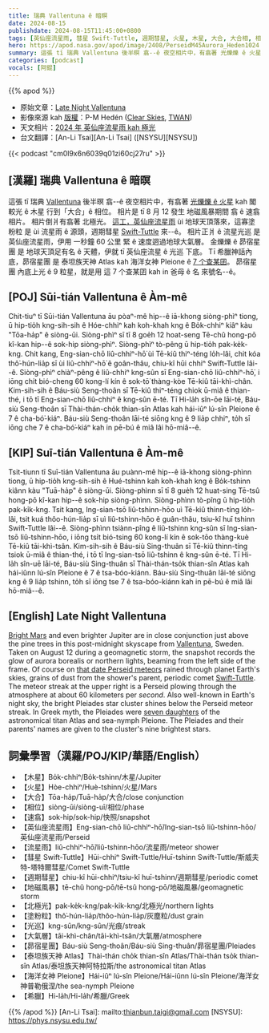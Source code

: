 ```yaml
---
title: 瑞典 Vallentuna ê 暗暝
date: 2024-08-15
publishdate: 2024-08-15T11:45:00+0800
tags: [英仙座流星雨, 彗星 Swift-Tuttle, 週期彗星, 火星, 木星, 大合, 大合相, 相位, 地磁風暴, 北極光, 塗粉粒, 流星雨, 大氣層, 昴宿星團, 泰坦族天神 Atlas, 海洋女神 Pleione, 希臘, 速翕, 光巡]
hero: https://apod.nasa.gov/apod/image/2408/PerseidM45Aurora_Heden1024.jpg
summary: 這張 tī 瑞典 Vallentuna 後半暝 翕--ê 夜空相片中，有翕著 光爍爍 ê 火星 kah 閣較光 ê 木星 行到「大合」ê 相位。
categories: [podcast]
vocals: [阿錕]
---
```


{{% apod %}}

- 原始文章：[Late Night Vallentuna](https://apod.nasa.gov/apod/ap240815.html)
- 影像來源 kah [版權][copyright]：P-M Hedén ([Clear Skies](http://www.clearskies.se/), [TWAN](http://www.twanight.org/))
- 天文相片：[2024 年 英仙座流星雨 kah 極光](https://www.facebook.com/media/set/?set=a.488496753878907&type=3)
- 台文翻譯：[An-Li Tsai][An-Li Tsai] ([NSYSU][NSYSU])

{{< podcast "cm0l9x6n6039q01zi60cj27ru" >}}

## [漢羅] 瑞典 Vallentuna ê 暗暝
這張 tī 瑞典 [Vallentuna][Vallentuna] 後半暝 翕--ê 夜空相片中，有翕著 [光爍爍 ê 火星][Bright Mars] kah 閣較光 ê 木星 行到「大合」ê 相位。
相片是 tī 8 月 12 發生 地磁風暴期間 翕 ê 速翕相片。
相片倒爿有翕著 北極光。
[這工，英仙座流星雨][that date Perseid meteors] ùi 地球天頂落來，這寡塗粉粒 是 ùi 流星雨 ê 源頭，週期彗星 [Swift-Tuttle][Swift-Tuttle] 來--ê。
相片正爿 ê 流星光巡 是 英仙座流星雨，伊用 一秒鐘 60 公里 緊 ê 速度迵過地球大氣層。
金爍爍 ê 昴宿星團 是 地球天頂足有名 ê 天體，伊就 tī 英仙座流星 ê 光巡 下底。
Tī 希臘神話內底，昴宿星團 是 泰坦族天神 Atlas kah 海洋女神 Pleione ê [7 个查某囝][seven daughters]。
昴宿星團 內底上光 ê 9 粒星，就是用 這 7 个查某囝 kah in 爸母 ê 名 來號名--ê。

## [POJ] Sūi-tián Vallentuna ê Àm-mê
Chit-tiuⁿ tī Sūi-tián Vallentuna āu pòaⁿ-mê hip--ê iā-khong siòng-phìⁿ tiong, ū hip-tio̍h kng-sih-sih ê Hóe-chhiⁿ kah koh-khah kng ê Bo̍k-chhiⁿ kiâⁿ kàu "Tōa-ha̍p" ê siòng-ūi.
Siòng-phìⁿ sī tī 8 goe̍h 12 hoat-seng Tē-chû hong-pō kî-kan hip--ê sok-hip siòng-phìⁿ.
Siòng-phìⁿ tò-pêng ū hip-tio̍h pak-ke̍k-kng.
Chit kang, Eng-sian-chō liû-chhiⁿ-hō͘ ùi Tē-kiû thiⁿ-téng lo̍h-lâi, chit kóa thô͘-hún-lia̍p sī ùi liû-chhiⁿ-hō͘ ê goân-thâu, chiu-kî hūi chhiⁿ Swift-Tuttle lâi--ê.
Siòng-phìⁿ chiàⁿ-pêng ê liû-chhiⁿ kng-sûn sī Eng-sian-chō liû-chhiⁿ-hō͘, i iōng chi̍t bió-cheng 60 kong-lí kín ê sok-tō͘ thàng-kòe Tē-kiû tāi-khì-chân.
Kim-sih-sih ê Báu-siù Seng-thoân sī Tē-kiû thiⁿ-téng chiok ū-miâ ê thian-thé, i tō tī Eng-sian-chō liû-chhiⁿ ê kng-sûn ē-té.
Tī Hi-la̍h sîn-ōe lāi-té, Báu-siù Seng-thoân sī Thài-thán-cho̍k thian-sîn Atlas kah hái-iûⁿ lú-sîn Pleione ê 7 ê cha-bó͘-kiáⁿ.
Báu-siù Seng-thoân lāi-té siōng kng ê 9 lia̍p chhiⁿ, to̍h sī iōng che 7 ê cha-bó͘-kiáⁿ kah in pē-bú ê miâ lâi hō-miâ--ê.

## [KIP] Suī-tián Vallentuna ê Àm-mê
Tsit-tiunn tī Suī-tián Vallentuna āu puànn-mê hip--ê iā-khong siòng-phìnn tiong, ū hip-tio̍h kng-sih-sih ê Hué-tshinn kah koh-khah kng ê Bo̍k-tshinn kiânn kàu "Tuā-ha̍p" ê siòng-ūi.
Siòng-phìnn sī tī 8 gue̍h 12 huat-sing Tē-tsû hong-pō kî-kan hip--ê sok-hip siòng-phìnn.
Siòng-phìnn tò-pîng ū hip-tio̍h pak-ki̍k-kng.
Tsit kang, Ing-sian-tsō liû-tshinn-hōo uì Tē-kiû thinn-tíng lo̍h-lâi, tsit kuá thôo-hún-lia̍p sī uì liû-tshinn-hōo ê guân-thâu, tsiu-kî huī tshinn Swift-Tuttle lâi--ê.
Siòng-phìnn tsiànn-pîng ê liû-tshinn kng-sûn sī Ing-sian-tsō liû-tshinn-hōo, i iōng tsi̍t bió-tsing 60 kong-lí kín ê sok-tōo thàng-kuè Tē-kiû tāi-khì-tsân.
Kim-sih-sih ê Báu-siù Sing-thuân sī Tē-kiû thinn-tíng tsiok ū-miâ ê thian-thé, i tō tī Ing-sian-tsō liû-tshinn ê kng-sûn ē-té.
Tī Hi-la̍h sîn-uē lāi-té, Báu-siù Sing-thuân sī Thài-thán-tso̍k thian-sîn Atlas kah hái-iûnn lú-sîn Pleione ê 7 ê tsa-bóo-kiánn.
Báu-siù Sing-thuân lāi-té siōng kng ê 9 lia̍p tshinn, to̍h sī iōng tse 7 ê tsa-bóo-kiánn kah in pē-bú ê miâ lâi hō-miâ--ê.

## [English] Late Night Vallentuna
[Bright Mars][Bright Mars] and even brighter Jupiter are in close conjunction just above the pine trees in this post-midnight skyscape from [Vallentuna][Vallentuna], Sweden.
Taken on August 12 during a geomagnetic storm, the snapshot records the glow of aurora borealis or northern lights, beaming from the left side of the frame.
Of course on [that date Perseid meteors][that date Perseid meteors] rained through planet Earth's skies, grains of dust from the shower's parent, periodic comet [Swift-Tuttle][Swift-Tuttle].
The meteor streak at the upper right is a Perseid plowing through the atmosphere at about 60 kilometers per _second_.
Also well-known in Earth's night sky, the bright Pleiades star cluster shines below the Perseid meteor streak.
In Greek myth, the Pleiades were [seven daughters][seven daughters] of the astronomical titan Atlas and sea-nymph Pleione.
The Pleiades and their parents' names are given to the cluster's nine brightest stars.

## 詞彙學習（漢羅/POJ/KIP/華語/English）
- 【木星】Bo̍k-chhiⁿ/Bo̍k-tshinn/木星/Jupiter
- 【火星】Hòe-chhiⁿ/Huè-tshinn/火星/Mars
- 【大合】Tōa-ha̍p/Tuā-ha̍p/大合/close conjunction
- 【相位】siòng-ūi/siòng-uī/相位/phase
- 【速翕】sok-hip/sok-hip/快照/snapshot
- 【英仙座流星雨】Eng-sian-chō liû-chhiⁿ-hō͘/Ing-sian-tsō liû-tshinn-hōo/英仙座流星雨/Perseid
- 【流星雨】liû-chhiⁿ-hō͘/liû-tshinn-hōo/流星雨/meteor shower
- 【彗星 Swift-Tuttle】Hūi-chhiⁿ Swift-Tuttle/Huī-tshinn Swift-Tuttle/斯威夫特-塔特爾彗星/Comet Swift-Tuttle
- 【週期彗星】chiu-kî hūi-chhiⁿ/tsiu-kî huī-tshinn/週期彗星/periodic comet
- 【地磁風暴】tē-chû hong-pō/tē-tsû hong-pō/地磁風暴/geomagnetic storm
- 【北極光】pak-ke̍k-kng/pak-ki̍k-kng/北極光/northern lights
- 【塗粉粒】thô͘-hún-lia̍p/thôo-hún-lia̍p/灰塵粒/dust grain
- 【光巡】kng-sûn/kng-sûn/光痕/streak
- 【大氣層】tāi-khì-chân/tāi-khì-tsân/大氣層/atmosphere
- 【昴宿星團】Báu-siù Seng-thoân/Báu-siù Sing-thuân/昴宿星團/Pleiades
- 【泰坦族天神 Atlas】Thài-thán cho̍k thian-sîn Atlas/Thài-thán tso̍k thian-sîn Atlas/泰坦族天神阿特拉斯/the astronomical titan Atlas
- 【海洋女神 Pleione】Hái-iûⁿ lú-sîn Pleione/Hái-iûnn lú-sîn Pleione/海洋女神普勒俄涅/the sea-nymph Pleione
- 【希臘】Hi-la̍h/Hi-la̍h/希臘/Greek

{{% /apod %}}
[An-Li Tsai]: mailto:thianbun.taigi@gmail.com
[NSYSU]: https://phys.nsysu.edu.tw/

[copyright]: https://apod.nasa.gov/apod/fap/lib/about_apod.html#srapply
[License3]: https://creativecommons.org/licenses/by/3.0/
[License2]:https://creativecommons.org/licenses/by-nc-nd/2.0/

[Bright Mars]:https://apod.nasa.gov/apod/ap240802.html
[Vallentuna]:https://apod.nasa.gov/apod/ap150319.html
[that date Perseid meteors]:https://science.nasa.gov/solar-system/meteors-meteorites/perseids/
[Swift-Tuttle]:https://apod.nasa.gov/apod/ap240808.html
[seven daughters]:https://en.wikipedia.org/wiki/Pleiades_(Greek_mythology)
